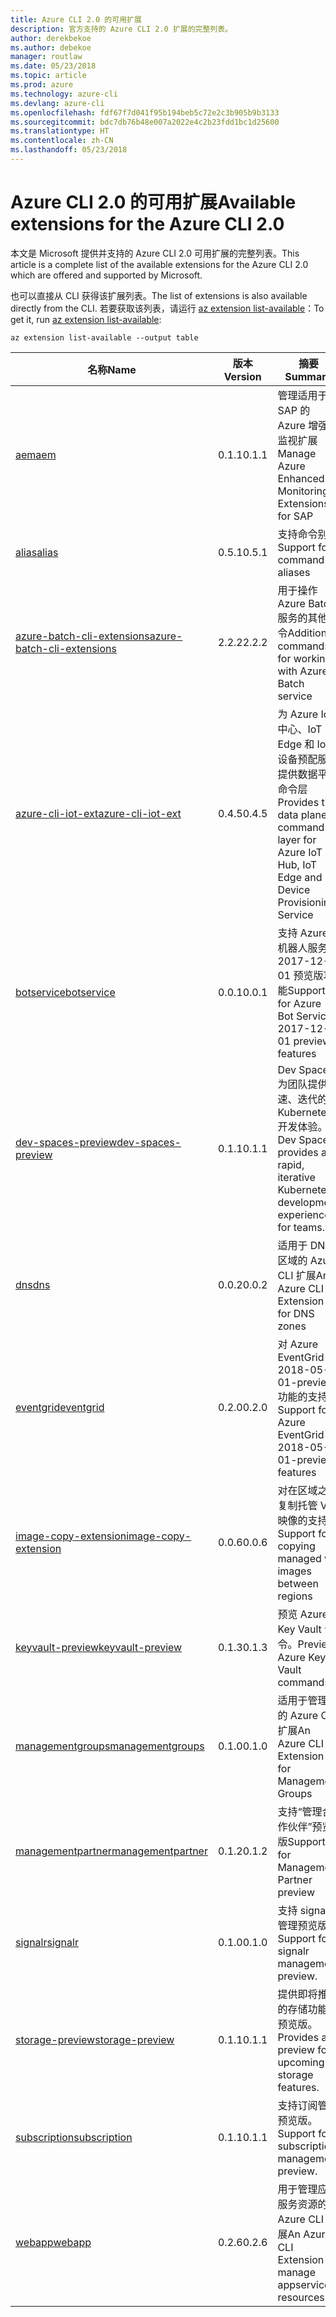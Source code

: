 ```yaml
---
title: Azure CLI 2.0 的可用扩展
description: 官方支持的 Azure CLI 2.0 扩展的完整列表。
author: derekbekoe
ms.author: debekoe
manager: routlaw
ms.date: 05/23/2018
ms.topic: article
ms.prod: azure
ms.technology: azure-cli
ms.devlang: azure-cli
ms.openlocfilehash: fdf67f7d041f95b194beb5c72e2c3b905b9b3133
ms.sourcegitcommit: bdc7db76b48e007a2022e4c2b23fdd1bc1d25600
ms.translationtype: HT
ms.contentlocale: zh-CN
ms.lasthandoff: 05/23/2018
---
```

# <a name="available-extensions-for-the-azure-cli-20"></a><span data-ttu-id="5a698-103">Azure CLI 2.0 的可用扩展</span><span class="sxs-lookup"><span data-stu-id="5a698-103">Available extensions for the Azure CLI 2.0</span></span>

<span data-ttu-id="5a698-104">本文是 Microsoft 提供并支持的 Azure CLI 2.0 可用扩展的完整列表。</span><span class="sxs-lookup"><span data-stu-id="5a698-104">This article is a complete list of the available extensions for the Azure CLI 2.0 which are offered and supported by Microsoft.</span></span>

<span data-ttu-id="5a698-105">也可以直接从 CLI 获得该扩展列表。</span><span class="sxs-lookup"><span data-stu-id="5a698-105">The list of extensions is also available directly from the CLI.</span></span> <span data-ttu-id="5a698-106">若要获取该列表，请运行 [az extension list-available](/cli/azure/extension?view=azure-cli-latest#az-extension-list-available)：</span><span class="sxs-lookup"><span data-stu-id="5a698-106">To get it, run [az extension list-available](/cli/azure/extension?view=azure-cli-latest#az-extension-list-available):</span></span>

```azurecli
az extension list-available --output table
```

| <span data-ttu-id="5a698-107">名称</span><span class="sxs-lookup"><span data-stu-id="5a698-107">Name</span></span> | <span data-ttu-id="5a698-108">版本</span><span class="sxs-lookup"><span data-stu-id="5a698-108">Version</span></span> | <span data-ttu-id="5a698-109">摘要</span><span class="sxs-lookup"><span data-stu-id="5a698-109">Summary</span></span> | <span data-ttu-id="5a698-110">预览</span><span class="sxs-lookup"><span data-stu-id="5a698-110">Preview</span></span> |
|------|---------|---------|---------|
| [<span data-ttu-id="5a698-111">aem</span><span class="sxs-lookup"><span data-stu-id="5a698-111">aem</span></span>](https://github.com/Azure/azure-cli-extensions) | <span data-ttu-id="5a698-112">0.1.1</span><span class="sxs-lookup"><span data-stu-id="5a698-112">0.1.1</span></span> | <span data-ttu-id="5a698-113">管理适用于 SAP 的 Azure 增强型监视扩展</span><span class="sxs-lookup"><span data-stu-id="5a698-113">Manage Azure Enhanced Monitoring Extensions for SAP</span></span> |  |
| [<span data-ttu-id="5a698-114">alias</span><span class="sxs-lookup"><span data-stu-id="5a698-114">alias</span></span>](https://github.com/Azure/azure-cli-extensions) | <span data-ttu-id="5a698-115">0.5.1</span><span class="sxs-lookup"><span data-stu-id="5a698-115">0.5.1</span></span> | <span data-ttu-id="5a698-116">支持命令别名</span><span class="sxs-lookup"><span data-stu-id="5a698-116">Support for command aliases</span></span> | <span data-ttu-id="5a698-117">是</span><span class="sxs-lookup"><span data-stu-id="5a698-117">Yes</span></span> |
| [<span data-ttu-id="5a698-118">azure-batch-cli-extensions</span><span class="sxs-lookup"><span data-stu-id="5a698-118">azure-batch-cli-extensions</span></span>](https://github.com/Azure/azure-batch-cli-extensions) | <span data-ttu-id="5a698-119">2.2.2</span><span class="sxs-lookup"><span data-stu-id="5a698-119">2.2.2</span></span> | <span data-ttu-id="5a698-120">用于操作 Azure Batch 服务的其他命令</span><span class="sxs-lookup"><span data-stu-id="5a698-120">Additional commands for working with Azure Batch service</span></span> |  |
| [<span data-ttu-id="5a698-121">azure-cli-iot-ext</span><span class="sxs-lookup"><span data-stu-id="5a698-121">azure-cli-iot-ext</span></span>](https://github.com/azure/azure-iot-cli-extension) | <span data-ttu-id="5a698-122">0.4.5</span><span class="sxs-lookup"><span data-stu-id="5a698-122">0.4.5</span></span> | <span data-ttu-id="5a698-123">为 Azure IoT 中心、IoT Edge 和 IoT 设备预配服务提供数据平面命令层</span><span class="sxs-lookup"><span data-stu-id="5a698-123">Provides the data plane command layer for Azure IoT Hub, IoT Edge and IoT Device Provisioning Service</span></span> |  |
| [<span data-ttu-id="5a698-124">botservice</span><span class="sxs-lookup"><span data-stu-id="5a698-124">botservice</span></span>](https://github.com/Azure/azure-cli-extensions) | <span data-ttu-id="5a698-125">0.0.1</span><span class="sxs-lookup"><span data-stu-id="5a698-125">0.0.1</span></span> | <span data-ttu-id="5a698-126">支持 Azure 机器人服务 2017-12-01 预览版功能</span><span class="sxs-lookup"><span data-stu-id="5a698-126">Support for Azure Bot Service 2017-12-01 preview features</span></span> | <span data-ttu-id="5a698-127">是</span><span class="sxs-lookup"><span data-stu-id="5a698-127">Yes</span></span> |
| [<span data-ttu-id="5a698-128">dev-spaces-preview</span><span class="sxs-lookup"><span data-stu-id="5a698-128">dev-spaces-preview</span></span>](https://github.com/Azure/azure-cli-extensions) | <span data-ttu-id="5a698-129">0.1.1</span><span class="sxs-lookup"><span data-stu-id="5a698-129">0.1.1</span></span> | <span data-ttu-id="5a698-130">Dev Spaces 为团队提供快速、迭代的 Kubernetes 开发体验。</span><span class="sxs-lookup"><span data-stu-id="5a698-130">Dev Spaces provides a rapid, iterative Kubernetes development experience for teams.</span></span> | <span data-ttu-id="5a698-131">是</span><span class="sxs-lookup"><span data-stu-id="5a698-131">Yes</span></span> |
| [<span data-ttu-id="5a698-132">dns</span><span class="sxs-lookup"><span data-stu-id="5a698-132">dns</span></span>](https://github.com/Azure/azure-cli-extensions) | <span data-ttu-id="5a698-133">0.0.2</span><span class="sxs-lookup"><span data-stu-id="5a698-133">0.0.2</span></span> | <span data-ttu-id="5a698-134">适用于 DNS 区域的 Azure CLI 扩展</span><span class="sxs-lookup"><span data-stu-id="5a698-134">An Azure CLI Extension for DNS zones</span></span> |  |
| [<span data-ttu-id="5a698-135">eventgrid</span><span class="sxs-lookup"><span data-stu-id="5a698-135">eventgrid</span></span>](https://github.com/Azure/azure-cli-extensions) | <span data-ttu-id="5a698-136">0.2.0</span><span class="sxs-lookup"><span data-stu-id="5a698-136">0.2.0</span></span> | <span data-ttu-id="5a698-137">对 Azure EventGrid 2018-05-01-preview 功能的支持</span><span class="sxs-lookup"><span data-stu-id="5a698-137">Support for Azure EventGrid 2018-05-01-preview features</span></span> | <span data-ttu-id="5a698-138">是</span><span class="sxs-lookup"><span data-stu-id="5a698-138">Yes</span></span> |
| [<span data-ttu-id="5a698-139">image-copy-extension</span><span class="sxs-lookup"><span data-stu-id="5a698-139">image-copy-extension</span></span>](https://github.com/Azure/azure-cli-extensions) | <span data-ttu-id="5a698-140">0.0.6</span><span class="sxs-lookup"><span data-stu-id="5a698-140">0.0.6</span></span> | <span data-ttu-id="5a698-141">对在区域之间复制托管 VM 映像的支持</span><span class="sxs-lookup"><span data-stu-id="5a698-141">Support for copying managed vm images between regions</span></span> |  |
| [<span data-ttu-id="5a698-142">keyvault-preview</span><span class="sxs-lookup"><span data-stu-id="5a698-142">keyvault-preview</span></span>](https://github.com/Azure/azure-keyvault-cli-extension) | <span data-ttu-id="5a698-143">0.1.3</span><span class="sxs-lookup"><span data-stu-id="5a698-143">0.1.3</span></span> | <span data-ttu-id="5a698-144">预览 Azure Key Vault 命令。</span><span class="sxs-lookup"><span data-stu-id="5a698-144">Preview Azure Key Vault commands.</span></span> | <span data-ttu-id="5a698-145">是</span><span class="sxs-lookup"><span data-stu-id="5a698-145">Yes</span></span> |
| [<span data-ttu-id="5a698-146">managementgroups</span><span class="sxs-lookup"><span data-stu-id="5a698-146">managementgroups</span></span>](https://github.com/Azure/azure-cli-extensions) | <span data-ttu-id="5a698-147">0.1.0</span><span class="sxs-lookup"><span data-stu-id="5a698-147">0.1.0</span></span> | <span data-ttu-id="5a698-148">适用于管理组的 Azure CLI 扩展</span><span class="sxs-lookup"><span data-stu-id="5a698-148">An Azure CLI Extension for Management Groups</span></span> |  |
| [<span data-ttu-id="5a698-149">managementpartner</span><span class="sxs-lookup"><span data-stu-id="5a698-149">managementpartner</span></span>](https://github.com/Azure/azure-cli-extensions) | <span data-ttu-id="5a698-150">0.1.2</span><span class="sxs-lookup"><span data-stu-id="5a698-150">0.1.2</span></span> | <span data-ttu-id="5a698-151">支持“管理合作伙伴”预览版</span><span class="sxs-lookup"><span data-stu-id="5a698-151">Support for Management Partner preview</span></span> |  |
| [<span data-ttu-id="5a698-152">signalr</span><span class="sxs-lookup"><span data-stu-id="5a698-152">signalr</span></span>](https://github.com/Azure/azure-cli-extensions) | <span data-ttu-id="5a698-153">0.1.0</span><span class="sxs-lookup"><span data-stu-id="5a698-153">0.1.0</span></span> | <span data-ttu-id="5a698-154">支持 signalr 管理预览版。</span><span class="sxs-lookup"><span data-stu-id="5a698-154">Support for signalr management preview.</span></span> | <span data-ttu-id="5a698-155">是</span><span class="sxs-lookup"><span data-stu-id="5a698-155">Yes</span></span> |
| [<span data-ttu-id="5a698-156">storage-preview</span><span class="sxs-lookup"><span data-stu-id="5a698-156">storage-preview</span></span>](https://github.com/Azure/azure-cli-extensions) | <span data-ttu-id="5a698-157">0.1.1</span><span class="sxs-lookup"><span data-stu-id="5a698-157">0.1.1</span></span> | <span data-ttu-id="5a698-158">提供即将推出的存储功能的预览版。</span><span class="sxs-lookup"><span data-stu-id="5a698-158">Provides a preview for upcoming storage features.</span></span> | <span data-ttu-id="5a698-159">是</span><span class="sxs-lookup"><span data-stu-id="5a698-159">Yes</span></span> |
| [<span data-ttu-id="5a698-160">subscription</span><span class="sxs-lookup"><span data-stu-id="5a698-160">subscription</span></span>](https://github.com/Azure/azure-cli-extensions) | <span data-ttu-id="5a698-161">0.1.1</span><span class="sxs-lookup"><span data-stu-id="5a698-161">0.1.1</span></span> | <span data-ttu-id="5a698-162">支持订阅管理预览版。</span><span class="sxs-lookup"><span data-stu-id="5a698-162">Support for subscription management preview.</span></span> |  |
| [<span data-ttu-id="5a698-163">webapp</span><span class="sxs-lookup"><span data-stu-id="5a698-163">webapp</span></span>](https://github.com/Azure/azure-cli-extensions) | <span data-ttu-id="5a698-164">0.2.6</span><span class="sxs-lookup"><span data-stu-id="5a698-164">0.2.6</span></span> | <span data-ttu-id="5a698-165">用于管理应用服务资源的 Azure CLI 扩展</span><span class="sxs-lookup"><span data-stu-id="5a698-165">An Azure CLI Extension to manage appservice resources</span></span> | <span data-ttu-id="5a698-166">是</span><span class="sxs-lookup"><span data-stu-id="5a698-166">Yes</span></span> |
